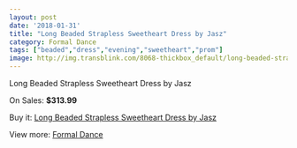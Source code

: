 ```yaml
---
layout: post
date: '2018-01-31'
title: "Long Beaded Strapless Sweetheart Dress by Jasz"
category: Formal Dance
tags: ["beaded","dress","evening","sweetheart","prom"]
image: http://img.transblink.com/8068-thickbox_default/long-beaded-strapless-sweetheart-dress-by-jasz.jpg
---
```

Long Beaded Strapless Sweetheart Dress by Jasz

On Sales: **$313.99**
<a href="https://www.transblink.com/en/formal-dance/2626-long-beaded-strapless-sweetheart-dress-by-jasz.html"><amp-img layout="responsive" width="600" height="600" src="//img.transblink.com/8068-thickbox_default/long-beaded-strapless-sweetheart-dress-by-jasz.jpg" alt="Long Beaded Strapless Sweetheart Dress by Jasz 0" /></a>
<a href="https://www.transblink.com/en/formal-dance/2626-long-beaded-strapless-sweetheart-dress-by-jasz.html"><amp-img layout="responsive" width="600" height="600" src="//img.transblink.com/8069-thickbox_default/long-beaded-strapless-sweetheart-dress-by-jasz.jpg" alt="Long Beaded Strapless Sweetheart Dress by Jasz 1" /></a>

Buy it: [Long Beaded Strapless Sweetheart Dress by Jasz](https://www.transblink.com/en/formal-dance/2626-long-beaded-strapless-sweetheart-dress-by-jasz.html "Long Beaded Strapless Sweetheart Dress by Jasz")

View more: [Formal Dance](https://www.transblink.com/en/6-formal-dance "Formal Dance")